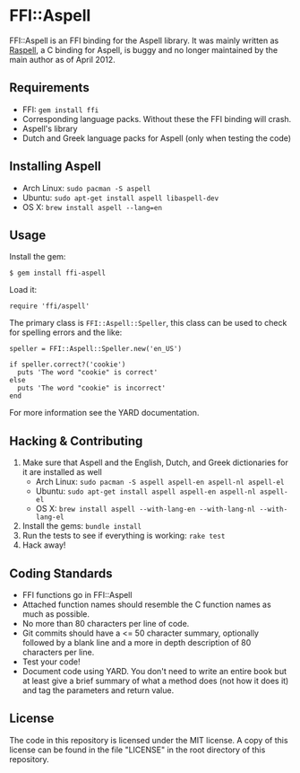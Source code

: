 # FFI::Aspell

FFI::Aspell is an FFI binding for the Aspell library. It was mainly written as
[Raspell][raspell], a C binding for Aspell, is buggy and no longer maintained by
the main author as of April 2012.

## Requirements

* FFI: `gem install ffi`
* Corresponding language packs. Without these the FFI binding will crash.
* Aspell's library
* Dutch and Greek language packs for Aspell (only when testing the code)

## Installing Aspell

* Arch Linux: `sudo pacman -S aspell`
* Ubuntu: `sudo apt-get install aspell libaspell-dev`
* OS X: `brew install aspell --lang=en`

## Usage

Install the gem:

    $ gem install ffi-aspell

Load it:

    require 'ffi/aspell'

The primary class is `FFI::Aspell::Speller`, this class can be used to check for
spelling errors and the like:

    speller = FFI::Aspell::Speller.new('en_US')

    if speller.correct?('cookie')
      puts 'The word "cookie" is correct'
    else
      puts 'The word "cookie" is incorrect'
    end

For more information see the YARD documentation.

## Hacking & Contributing

1. Make sure that Aspell and the English, Dutch, and Greek dictionaries for it are
   installed as well
    - Arch Linux: `sudo pacman -S aspell aspell-en aspell-nl aspell-el`
    - Ubuntu: `sudo apt-get install aspell aspell-en aspell-nl aspell-el`
    - OS X: `brew install aspell --with-lang-en --with-lang-nl --with-lang-el`
2. Install the gems: `bundle install`
3. Run the tests to see if everything is working: `rake test`
4. Hack away!

## Coding Standards

* FFI functions go in FFI::Aspell
* Attached function names should resemble the C function names as much as
  possible.
* No more than 80 characters per line of code.
* Git commits should have a <= 50 character summary, optionally followed by a
  blank line and a more in depth description of 80 characters per line.
* Test your code!
* Document code using YARD. You don't need to write an entire book but at least
  give a brief summary of what a method does (not how it does it) and tag the
  parameters and return value.

## License

The code in this repository is licensed under the MIT license. A copy of this
license can be found in the file "LICENSE" in the root directory of this
repository.

[raspell]: https://github.com/evan/raspell
